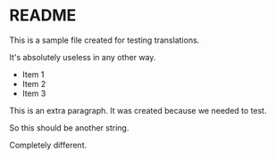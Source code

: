 # README

This is a sample file created for testing translations.

It's absolutely useless in any other way.

- Item 1
- Item 2
- Item 3

This is an extra paragraph. It was created because we needed to test.

So this should be another string.

Completely different.
